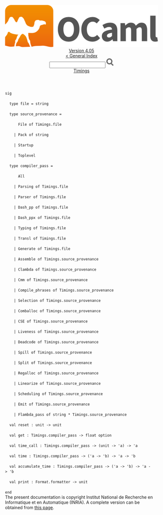 <!-- ((! set title API !)) ((! set documentation !)) ((! set api !)) ((! set nobreadcrumb !)) -->
<div class="api"><header><nav class="toc brand"><a class="brand" href="https://ocaml.org/"><img src="colour-logo-gray.svg" class="svg" alt="OCaml"></a></nav><nav class="toc"><div class="toc_version"><a href="/docs" id="version-select">Version 4.05</a></div><a href="index.html">&lt; General Index</a><div class="api_search"><input type="text" name="apisearch" id="api_search" oninput="mySearch(false);" onkeypress="this.oninput();" onclick="this.oninput();" onpaste="this.oninput();">
<img src="search_icon.svg" alt="Search" class="svg" onclick="mySearch(false)"></div>
<div id="search_results"></div><div class="toc_title"><a href="Timings.html">Timings</a></div><ul></ul></nav></header>
<code class="code"><span class="keyword">sig</span><br>
&nbsp;&nbsp;<span class="keyword">type</span>&nbsp;file&nbsp;=&nbsp;string<br>
&nbsp;&nbsp;<span class="keyword">type</span>&nbsp;source_provenance&nbsp;=<br>
&nbsp;&nbsp;&nbsp;&nbsp;&nbsp;&nbsp;<span class="constructor">File</span>&nbsp;<span class="keyword">of</span>&nbsp;<span class="constructor">Timings</span>.file<br>
&nbsp;&nbsp;&nbsp;&nbsp;<span class="keywordsign">|</span>&nbsp;<span class="constructor">Pack</span>&nbsp;<span class="keyword">of</span>&nbsp;string<br>
&nbsp;&nbsp;&nbsp;&nbsp;<span class="keywordsign">|</span>&nbsp;<span class="constructor">Startup</span><br>
&nbsp;&nbsp;&nbsp;&nbsp;<span class="keywordsign">|</span>&nbsp;<span class="constructor">Toplevel</span><br>
&nbsp;&nbsp;<span class="keyword">type</span>&nbsp;compiler_pass&nbsp;=<br>
&nbsp;&nbsp;&nbsp;&nbsp;&nbsp;&nbsp;<span class="constructor">All</span><br>
&nbsp;&nbsp;&nbsp;&nbsp;<span class="keywordsign">|</span>&nbsp;<span class="constructor">Parsing</span>&nbsp;<span class="keyword">of</span>&nbsp;<span class="constructor">Timings</span>.file<br>
&nbsp;&nbsp;&nbsp;&nbsp;<span class="keywordsign">|</span>&nbsp;<span class="constructor">Parser</span>&nbsp;<span class="keyword">of</span>&nbsp;<span class="constructor">Timings</span>.file<br>
&nbsp;&nbsp;&nbsp;&nbsp;<span class="keywordsign">|</span>&nbsp;<span class="constructor">Dash_pp</span>&nbsp;<span class="keyword">of</span>&nbsp;<span class="constructor">Timings</span>.file<br>
&nbsp;&nbsp;&nbsp;&nbsp;<span class="keywordsign">|</span>&nbsp;<span class="constructor">Dash_ppx</span>&nbsp;<span class="keyword">of</span>&nbsp;<span class="constructor">Timings</span>.file<br>
&nbsp;&nbsp;&nbsp;&nbsp;<span class="keywordsign">|</span>&nbsp;<span class="constructor">Typing</span>&nbsp;<span class="keyword">of</span>&nbsp;<span class="constructor">Timings</span>.file<br>
&nbsp;&nbsp;&nbsp;&nbsp;<span class="keywordsign">|</span>&nbsp;<span class="constructor">Transl</span>&nbsp;<span class="keyword">of</span>&nbsp;<span class="constructor">Timings</span>.file<br>
&nbsp;&nbsp;&nbsp;&nbsp;<span class="keywordsign">|</span>&nbsp;<span class="constructor">Generate</span>&nbsp;<span class="keyword">of</span>&nbsp;<span class="constructor">Timings</span>.file<br>
&nbsp;&nbsp;&nbsp;&nbsp;<span class="keywordsign">|</span>&nbsp;<span class="constructor">Assemble</span>&nbsp;<span class="keyword">of</span>&nbsp;<span class="constructor">Timings</span>.source_provenance<br>
&nbsp;&nbsp;&nbsp;&nbsp;<span class="keywordsign">|</span>&nbsp;<span class="constructor">Clambda</span>&nbsp;<span class="keyword">of</span>&nbsp;<span class="constructor">Timings</span>.source_provenance<br>
&nbsp;&nbsp;&nbsp;&nbsp;<span class="keywordsign">|</span>&nbsp;<span class="constructor">Cmm</span>&nbsp;<span class="keyword">of</span>&nbsp;<span class="constructor">Timings</span>.source_provenance<br>
&nbsp;&nbsp;&nbsp;&nbsp;<span class="keywordsign">|</span>&nbsp;<span class="constructor">Compile_phrases</span>&nbsp;<span class="keyword">of</span>&nbsp;<span class="constructor">Timings</span>.source_provenance<br>
&nbsp;&nbsp;&nbsp;&nbsp;<span class="keywordsign">|</span>&nbsp;<span class="constructor">Selection</span>&nbsp;<span class="keyword">of</span>&nbsp;<span class="constructor">Timings</span>.source_provenance<br>
&nbsp;&nbsp;&nbsp;&nbsp;<span class="keywordsign">|</span>&nbsp;<span class="constructor">Comballoc</span>&nbsp;<span class="keyword">of</span>&nbsp;<span class="constructor">Timings</span>.source_provenance<br>
&nbsp;&nbsp;&nbsp;&nbsp;<span class="keywordsign">|</span>&nbsp;<span class="constructor">CSE</span>&nbsp;<span class="keyword">of</span>&nbsp;<span class="constructor">Timings</span>.source_provenance<br>
&nbsp;&nbsp;&nbsp;&nbsp;<span class="keywordsign">|</span>&nbsp;<span class="constructor">Liveness</span>&nbsp;<span class="keyword">of</span>&nbsp;<span class="constructor">Timings</span>.source_provenance<br>
&nbsp;&nbsp;&nbsp;&nbsp;<span class="keywordsign">|</span>&nbsp;<span class="constructor">Deadcode</span>&nbsp;<span class="keyword">of</span>&nbsp;<span class="constructor">Timings</span>.source_provenance<br>
&nbsp;&nbsp;&nbsp;&nbsp;<span class="keywordsign">|</span>&nbsp;<span class="constructor">Spill</span>&nbsp;<span class="keyword">of</span>&nbsp;<span class="constructor">Timings</span>.source_provenance<br>
&nbsp;&nbsp;&nbsp;&nbsp;<span class="keywordsign">|</span>&nbsp;<span class="constructor">Split</span>&nbsp;<span class="keyword">of</span>&nbsp;<span class="constructor">Timings</span>.source_provenance<br>
&nbsp;&nbsp;&nbsp;&nbsp;<span class="keywordsign">|</span>&nbsp;<span class="constructor">Regalloc</span>&nbsp;<span class="keyword">of</span>&nbsp;<span class="constructor">Timings</span>.source_provenance<br>
&nbsp;&nbsp;&nbsp;&nbsp;<span class="keywordsign">|</span>&nbsp;<span class="constructor">Linearize</span>&nbsp;<span class="keyword">of</span>&nbsp;<span class="constructor">Timings</span>.source_provenance<br>
&nbsp;&nbsp;&nbsp;&nbsp;<span class="keywordsign">|</span>&nbsp;<span class="constructor">Scheduling</span>&nbsp;<span class="keyword">of</span>&nbsp;<span class="constructor">Timings</span>.source_provenance<br>
&nbsp;&nbsp;&nbsp;&nbsp;<span class="keywordsign">|</span>&nbsp;<span class="constructor">Emit</span>&nbsp;<span class="keyword">of</span>&nbsp;<span class="constructor">Timings</span>.source_provenance<br>
&nbsp;&nbsp;&nbsp;&nbsp;<span class="keywordsign">|</span>&nbsp;<span class="constructor">Flambda_pass</span>&nbsp;<span class="keyword">of</span>&nbsp;string&nbsp;*&nbsp;<span class="constructor">Timings</span>.source_provenance<br>
&nbsp;&nbsp;<span class="keyword">val</span>&nbsp;reset&nbsp;:&nbsp;unit&nbsp;<span class="keywordsign">-&gt;</span>&nbsp;unit<br>
&nbsp;&nbsp;<span class="keyword">val</span>&nbsp;get&nbsp;:&nbsp;<span class="constructor">Timings</span>.compiler_pass&nbsp;<span class="keywordsign">-&gt;</span>&nbsp;float&nbsp;option<br>
&nbsp;&nbsp;<span class="keyword">val</span>&nbsp;time_call&nbsp;:&nbsp;<span class="constructor">Timings</span>.compiler_pass&nbsp;<span class="keywordsign">-&gt;</span>&nbsp;(unit&nbsp;<span class="keywordsign">-&gt;</span>&nbsp;<span class="keywordsign">'</span>a)&nbsp;<span class="keywordsign">-&gt;</span>&nbsp;<span class="keywordsign">'</span>a<br>
&nbsp;&nbsp;<span class="keyword">val</span>&nbsp;time&nbsp;:&nbsp;<span class="constructor">Timings</span>.compiler_pass&nbsp;<span class="keywordsign">-&gt;</span>&nbsp;(<span class="keywordsign">'</span>a&nbsp;<span class="keywordsign">-&gt;</span>&nbsp;<span class="keywordsign">'</span>b)&nbsp;<span class="keywordsign">-&gt;</span>&nbsp;<span class="keywordsign">'</span>a&nbsp;<span class="keywordsign">-&gt;</span>&nbsp;<span class="keywordsign">'</span>b<br>
&nbsp;&nbsp;<span class="keyword">val</span>&nbsp;accumulate_time&nbsp;:&nbsp;<span class="constructor">Timings</span>.compiler_pass&nbsp;<span class="keywordsign">-&gt;</span>&nbsp;(<span class="keywordsign">'</span>a&nbsp;<span class="keywordsign">-&gt;</span>&nbsp;<span class="keywordsign">'</span>b)&nbsp;<span class="keywordsign">-&gt;</span>&nbsp;<span class="keywordsign">'</span>a&nbsp;<span class="keywordsign">-&gt;</span>&nbsp;<span class="keywordsign">'</span>b<br>
&nbsp;&nbsp;<span class="keyword">val</span>&nbsp;print&nbsp;:&nbsp;<span class="constructor">Format</span>.formatter&nbsp;<span class="keywordsign">-&gt;</span>&nbsp;unit<br>
<span class="keyword">end</span></code><div class="copyright">The present documentation is copyright Institut National de Recherche en Informatique et en Automatique (INRIA). A complete version can be obtained from <a href="http://caml.inria.fr/pub/docs/manual-ocaml/">this page</a>.</div></div>